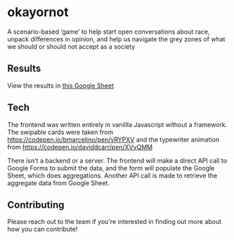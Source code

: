 # okayornot
A scenario-based ‘game’ to help start open conversations about race, unpack differences in opinion, and help us navigate the grey zones of what we should or should not accept as a society

## Results
View the results in [this Google Sheet](https://docs.google.com/spreadsheets/d/1McnTD1iD7eW7v5ev6UXLdYLvygRXi2-2k7EZMVBiKuw/edit#gid=1094688881)

## Tech
The frontend was written entirely in vanillla Javascript without a framework. The swipable cards were taken from https://codepen.io/bmarcelino/pen/vRYPXV and the typewriter animation from https://codepen.io/daviddcarr/pen/XVyQMM

There isn't a backend or a server. The frontend will make a direct API call to Google Forms to submit the data, and the form will populate the Google Sheet, which does aggregations. Another API call is made to retrieve the aggregate data from Google Sheet.

## Contributing 
Please reach out to the team if you're interested in finding out more about how you can contribute!
